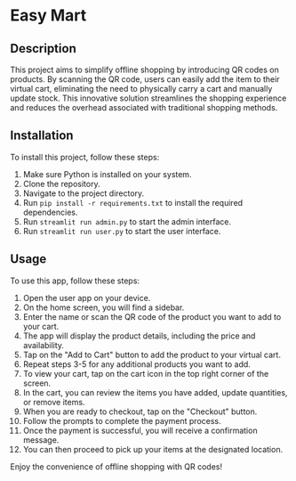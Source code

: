 # Easy Mart


## Description

This project aims to simplify offline shopping by introducing QR codes on products. By scanning the QR code, users can easily add the item to their virtual cart, eliminating the need to physically carry a cart and manually update stock. This innovative solution streamlines the shopping experience and reduces the overhead associated with traditional shopping methods.

## Installation

To install this project, follow these steps:

1. Make sure Python is installed on your system.
2. Clone the repository.
3. Navigate to the project directory.
4. Run `pip install -r requirements.txt` to install the required dependencies.
5. Run `streamlit run admin.py` to start the admin interface.
6. Run `streamlit run user.py` to start the user interface.


## Usage

To use this app, follow these steps:

1. Open the user app on your device.
2. On the home screen, you will find a sidebar.
3. Enter the name or scan the QR code of the product you want to add to your cart.
4. The app will display the product details, including the price and availability.
5. Tap on the "Add to Cart" button to add the product to your virtual cart.
6. Repeat steps 3-5 for any additional products you want to add.
7. To view your cart, tap on the cart icon in the top right corner of the screen.
8. In the cart, you can review the items you have added, update quantities, or remove items.
9. When you are ready to checkout, tap on the "Checkout" button.
10. Follow the prompts to complete the payment process.
11. Once the payment is successful, you will receive a confirmation message.
12. You can then proceed to pick up your items at the designated location.

Enjoy the convenience of offline shopping with QR codes!



